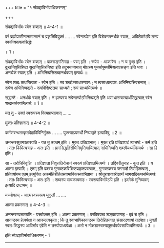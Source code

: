 +++
title = "१ संपद्याविर्भावाधिकरणम्"

+++

संपद्याविर्भावः स्वेन शब्दात् ॥ 4-4-1 ॥

परं ब्रह्मोपासीनानामात्मानं च प्रकृतिवियुक्तं .... ... स्वेनरूपेण इति विशेषणमनर्थकं स्यात् , अविशेषणेऽपि तस्य स्वकीयरूपत्वसिद्धेः

॥ 1 ॥

संपद्याविर्भावः स्वेन शब्दात् । पादसङ्गतिमाह - परम् इति । रूपेण - आकारेण । न च दुःख इति । दुःखनिवृत्तिरिष्टा सुखनिवृत्तिरनिष्टा इति तदुभयान्वयात् मोक्षस्य पुमर्थापुमर्थमिश्रत्वप्रसङ्गः इति भावः । अनर्थकं स्यात् इति । अभिनिष्पत्तिशब्दानर्थक्यम् इत्यर्थः ॥

स्वेन शब्दः कथमित्यत्रा - स्वेन इति । स्व शब्दोऽसाधारणपरः ; न त्वसाध्यत्वपरः अभिनिष्पत्तिवचनात् । रूपेण अभिनिष्पद्यते - रूपविशिष्टतया साध्यते ; रूपं साध्यमित्यर्थः ॥

राद्धान्ते - अनर्थकं स्यात् इति । न ह्यन्यस्य रूपेणान्योऽभिनिष्पद्यते इति असाधारण्यस्यार्थसिद्धत्वात् स्वेन शब्दानर्थक्यमित्यर्थः ॥ 1 ॥

यत् तु - उक्तं स्वरूपस्य नित्यप्राप्तत्वात् ... ...

मुक्तः प्रतिज्ञानात् ॥ 4-4-2 ॥

कर्मसंबन्धतत्कृतदेहादिविनिर्मुक्तः ... .... युक्त्त्याऽयमर्थो निष्पद्यते इत्यादिषु ॥ 2 ॥

अनन्तरसूत्रमवतारयति - यत तु उक्तम् इति । मुक्तः प्रतिज्ञानात् । मुक्त इति प्रतिज्ञापदं व्याचष्टे - कर्म इति । ततः किमित्यत्राह - अतः इति । प्रागसिद्धतिरोधिनिवृत्तिवाचित्वात् नाभिनिष्पत्ति शब्दवैयर्थ्यमित्यर्थः । सा हि इति।

सा - तरोधिनिवृत्तिः । प्रतिज्ञाता निवृत्ततिरोधानं स्वरूपं प्रतिज्ञातमित्यर्थः । तद्विवरीतुमाह - कुत इति । य आत्मा इत्यादि । एतम् इति पदस्य गुणाष्टकविशिष्टप्रकृतपरत्वात् , गुणाष्टकस्य जगरादौ तिरोहितत्वात् , प्रतिपर्यायम एतम् इत्युक्तिः अकर्मतिरोहितस्वाभाविकरूपाभिप्राया । श्रोतुराशयपरीक्षार्थं जागरादिकथनमित्यर्थः । ततः किमित्यत्राह - अतः इति । शब्दस्य वाचकत्वमाह - स्वरूपाविर्भावेऽपि इति । इदमेकं मुनिष्पन्नम् इत्यादि द्रष्टव्यम् ॥

यच्चोक्तम् - आत्मस्वरूपस्य मुषुप्तौ ... ....

आत्मा प्रकरणात् ॥ 4-4-3 ॥

अनन्तरमवतारयति - यच्चोक्तम् इति । आत्मा प्रकरणात् । परविषयत्व शङ्कायामाह - इदं च इति । आनन्दस्य हेत्वपेक्षा न आनन्दत्वकृता ; किं तु स्वाभाविकानन्दस्य तिरोहितत्वात् संसारदशायां तदपेक्षा। मुक्तौ स्वतः सिद्धस्य आविर्भाव एवेति न तस्योपाध्यपेक्षा । अतो न मोक्षशास्त्रस्यापुमर्थपर्यवसायित्वमित्यर्थः ॥ 3 ॥

इति संपद्याविर्भावाधिकरणम् - 1

------
